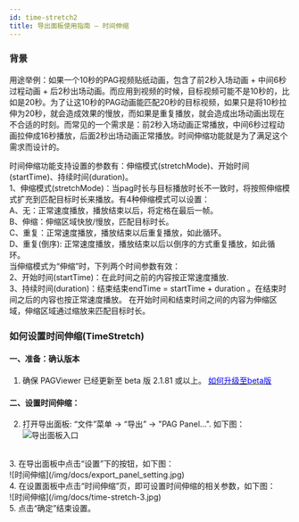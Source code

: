 ```yaml
---
id: time-stretch2
title: 导出面板使用指南 — 时间伸缩
---
```


### 背景
用途举例：如果一个10秒的PAG视频贴纸动画，包含了前2秒入场动画 + 中间6秒过程动画 + 后2秒出场动画。而应用到视频的时候，目标视频可能不是10秒的，比如是20秒。为了让这10秒的PAG动画能匹配20秒的目标视频，如果只是将10秒拉伸为20秒，就会造成效果的慢放，而如果是重复播放，就会造成出场动画出现在不合适的时刻。而常见的一个需求是：前2秒入场动画正常播放，中间6秒过程动画拉伸成16秒播放，后面2秒出场动画正常播放。时间伸缩功能就是为了满足这个需求而设计的。 <br/>

时间伸缩功能支持设置的参数有：伸缩模式(stretchMode)、开始时间(startTime)、持续时间(duration)。 <br/>
1、伸缩模式(stretchMode)：当pag时长与目标播放时长不一致时，将按照伸缩模式扩充到匹配目标时长来播放。有4种伸缩模式可以设置： <br/>
  A、无：正常速度播放，播放结束以后，将定格在最后一帧。 <br/>
  B、伸缩：伸缩区域快放/慢放，匹配目标时长。 <br/>
  C、重复：正常速度播放，播放结束以后重复播放，如此循环。 <br/>
  D、重复(倒序): 正常速度播放，播放结束以后以倒序的方式重复播放，如此循环。 <br/>
当伸缩模式为“伸缩”时，下列两个时间参数有效： <br/>
2、开始时间(startTime)：在此时间之前的内容按正常速度播放. <br/>
3、持续时间(duration)：结束结束endTime = startTime + duration 。在结束时间之后的内容也按正常速度播放。 在开始时间和结束时间之间的内容为伸缩区域，伸缩区域通过缩放来匹配目标时长。<br/>


### 如何设置时间伸缩(TimeStretch)
#### 一、准备：确认版本 <br/>
1. 确保 PAGViewer 已经更新至 beta 版 2.1.81 或以上。 [<font color=blue>如何升级至beta版</font>](/docs/beta.html) <br/>

#### 二、设置时间伸缩：<br/>
2. 打开导出面板: “文件”菜单 -> “导出” -> "PAG Panel...". 如下图：<br/>
![导出面板入口](/img/docs/export_panel_entrance.jpg)
<br/>
3. 在导出面板中点击“设置”下的按钮，如下图：<br/>
![时间伸缩](/img/docs/export_panel_setting.jpg)
<br/>
4. 在设置面板中点击“时间伸缩”页，即可设置时间伸缩的相关参数，如下图：<br/>
![时间伸缩](/img/docs/time-stretch-3.jpg)
<br/>
5. 点击“确定”结束设置。<br/>